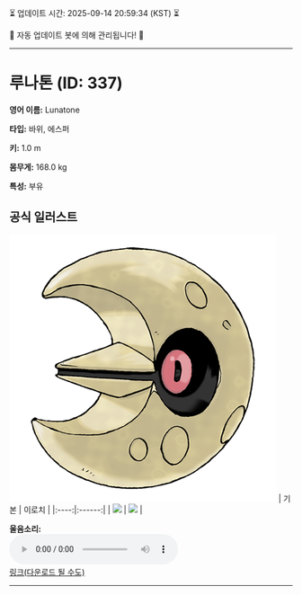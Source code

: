 
⏳ 업데이트 시간: 2025-09-14 20:59:34 (KST) ⏳

🤖 자동 업데이트 봇에 의해 관리됩니다! 🤖

---

# 루나톤 (ID: 337)
**영어 이름:** Lunatone

**타입:** 바위, 에스퍼

**키:** 1.0 m

**몸무게:** 168.0 kg

**특성:** 부유

## 공식 일러스트
![](https://raw.githubusercontent.com/PokeAPI/sprites/master/sprites/pokemon/other/official-artwork/337.png)
| 기본 | 이로치 |
|:----:|:------:|
| <img src="http://play.pokemonshowdown.com/sprites/ani/lunatone.gif" width="200"> | <img src="http://play.pokemonshowdown.com/sprites/ani-shiny/lunatone.gif" width="200"> |

**울음소리:**<br><audio controls src="https://raw.githubusercontent.com/PokeAPI/cries/main/cries/pokemon/latest/337.ogg"></audio><br> [링크(다운로드 될 수도)](https://raw.githubusercontent.com/PokeAPI/cries/main/cries/pokemon/latest/337.ogg)


---
